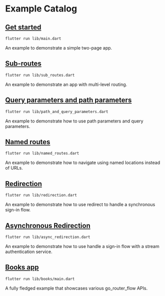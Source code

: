 # Example Catalog

## [Get started](https://github.com/flutter/packages/blob/main/packages/go_router_flow/example/lib/main.dart)
`flutter run lib/main.dart`

An example to demonstrate a simple two-page app.

## [Sub-routes](https://github.com/flutter/packages/blob/main/packages/go_router_flow/example/lib/sub_routes.dart)
`flutter run lib/sub_routes.dart`

An example to demonstrate an app with multi-level routing.

## [Query parameters and path parameters](https://github.com/flutter/packages/blob/main/packages/go_router_flow/example/lib/path_and_query_parameters.dart)
`flutter run lib/path_and_query_parameters.dart`

An example to demonstrate how to use path parameters and query parameters.

## [Named routes](https://github.com/flutter/packages/blob/main/packages/go_router_flow/example/lib/named_routes.dart)
`flutter run lib/named_routes.dart`

An example to demonstrate how to navigate using named locations instead of URLs.

## [Redirection](https://github.com/flutter/packages/blob/main/packages/go_router_flow/example/lib/redirection.dart)
`flutter run lib/redirection.dart`

An example to demonstrate how to use redirect to handle a synchronous sign-in flow.

## [Asynchronous Redirection](https://github.com/flutter/packages/blob/main/packages/go_router_flow/example/lib/async_redirection.dart)
`flutter run lib/async_redirection.dart`

An example to demonstrate how to use handle a sign-in flow with a stream authentication service.

## [Books app](https://github.com/flutter/packages/blob/main/packages/go_router_flow/example/lib/books)
`flutter run lib/books/main.dart`

A fully fledged example that showcases various go_router_flow APIs.